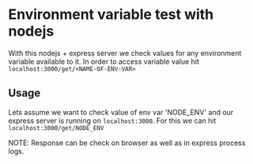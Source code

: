 # Environment variable test with nodejs
With this nodejs + express server we check values for any environment variable available to it. In order to access variable value hit `localhost:3000/get/<NAME-OF-ENV-VAR>`

## Usage

Lets assume we want to check value of env var 'NODE_ENV' and our express server is running on `localhost:3000`. For this we can hit `localhost:3000/get/NODE_ENV`

NOTE: Response can be check on browser as well as in express process logs.